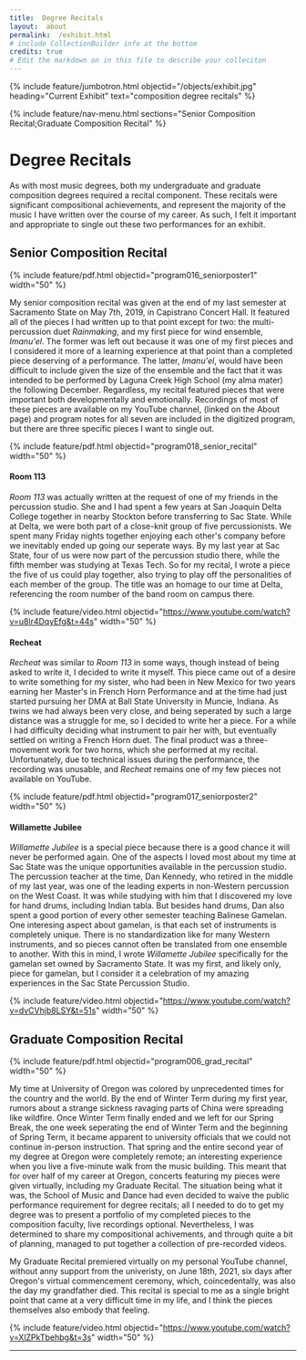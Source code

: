 ```yaml
---
title:  Degree Recitals
layout:  about
permalink:  /exhibit.html
# include CollectionBuilder info at the bottom
credits: true
# Edit the markdown on in this file to describe your colleciton
---
```


{% include feature/jumbotron.html objectid="/objects/exhibit.jpg" heading="Current Exhibit" text="composition degree recitals" %}

{% include feature/nav-menu.html sections="Senior Composition Recital;Graduate Composition Recital" %}

# Degree Recitals

As with most music degrees, both my undergraduate and graduate composition degrees required a recital component.  These recitals were significant compositional achievements, and represent the majority of the music I have written over the course of my career.  As such, I felt it important and appropriate to single out these two performances for an exhibit.

## Senior Composition Recital

{% include feature/pdf.html objectid="program016_seniorposter1" width="50" %}

My senior composition recital was given at the end of my last semester at Sacramento State on May 7th, 2019, in Capistrano Concert Hall.  It featured all of the pieces I had written up to that point except for two:  the multi-percussion duet *Rainmaking*, and my first piece for wind ensemble, *Imanu'el*.  The former was left out because it was one of my first pieces and I considered it more of a learning experience at that point than a completed piece deserving of a performance.  The latter, *Imanu'el*, would have been difficult to include given the size of the ensemble and the fact that it was intended to be performed by Laguna Creek High School (my alma mater) the following December.  Regardless, my recital featured pieces that were important both developmentally and emotionally.  Recordings of most of these pieces are available on my YouTube channel, (linked on the About page) and program notes for all seven are included in the digitized program, but there are three specific pieces I want to single out.

{% include feature/pdf.html objectid="program018_senior_recital" width="50" %}

#### Room 113

*Room 113* was actually written at the request of one of my friends in the percussion studio.  She and I had spent a few years at San Joaquin Delta College together in nearby Stockton before transferring to Sac State.  While at Delta, we were both part of a close-knit group of five percussionists.  We spent many Friday nights together enjoying each other's company before we inevitably ended up going our seperate ways.  By my last year at Sac State, four of us were now part of the percussion studio there, while the fifth member was studying at Texas Tech.  So for my recital, I wrote a piece the five of us could play together, also trying to play off the personalities of each member of the group.  The title was an homage to our time at Delta, referencing the room number of the band room on campus there.

{% include feature/video.html objectid="https://www.youtube.com/watch?v=u8lr4DqyEfg&t=44s" width="50" %}

#### Recheat

*Recheat* was similar to *Room 113* in some ways, though instead of being asked to write it, I decided to write it myself.  This piece came out of a desire to write something for my sister, who had been in New Mexico for two years earning her Master's in French Horn Performance and at the time had just started pursuing her DMA at Ball State University in Muncie, Indiana.  As twins we had always been very close, and being seperated by such a large distance was a struggle for me, so I decided to write her a piece.  For a while I had difficulty deciding what instrument to pair her with, but eventually settled on writing a French Horn duet.  The final product was a three-movement work for two horns, which she performed at my recital.  Unfortunately, due to technical issues during the performance, the recording was unusable, and *Recheat* remains one of my few pieces not available on YouTube.

{% include feature/pdf.html objectid="program017_seniorposter2" width="50" %}

#### Willamette Jubilee

*Willamette Jubilee* is a special piece because there is a good chance it will never be performed again.  One of the aspects I loved most about my time at Sac State was the unique opportunities available in the percussion studio.  The percussion teacher at the time, Dan Kennedy, who retired in the middle of my last year, was one of the leading experts in non-Western percussion on the West Coast.  It was while studying with him that I discovered my love for hand drums, including Indian tabla.  But besides hand drums, Dan also spent a good portion of every other semester teaching Balinese Gamelan.  One interesing aspect about gamelan, is that each set of instruments is completely unique.  There is no standardization like for many Western instruments, and so pieces cannot often be translated from one ensemble to another.  With this in mind, I wrote *Willamette Jubilee* specifically for the gamelan set owned by Sacramento State.  It was my first, and likely only, piece for gamelan, but I consider it a celebration of my amazing experiences in the Sac State Percussion Studio.

{% include feature/video.html objectid="https://www.youtube.com/watch?v=dvCVhjb8LSY&t=51s" width="50" %}

## Graduate Composition Recital

{% include feature/pdf.html objectid="program006_grad_recital" width="50" %}

My time at University of Oregon was colored by unprecedented times for the country and the world.  By the end of Winter Term during my first year, rumors about a strange sickness ravaging parts of China were spreading like wildfire.  Once Winter Term finally ended and we left for our Spring Break, the one week seperating the end of Winter Term and the beginning of Spring Term, it became apparent to university officials that we could not continue in-person instruction.  That spring and the entire second year of my degree at Oregon were completely remote; an interesting experience when you live a five-minute walk from the music building.  This meant that for over half of my career at Oregon, concerts featuring my pieces were given virtually, including my Graduate Recital.  The situation being what it was, the School of Music and Dance had even decided to waive the public performance requirement for degree recitals; all I needed to do to get my degree was to present a portfolio of my completed pieces to the composition faculty, live recordings optional.  Nevertheless, I was determined to share my compositional achivements, and through quite a bit of planning, managed to put together a collection of pre-recorded videos.

My Graduate Recital premiered virtually on my personal YouTube channel, without anny support from the univeristy, on June 18th, 2021, six days after Oregon's virtual commencement ceremony, which, coincedentally, was also the day my grandfather died.  This recital is special to me as a single bright point that came at a very difficult time in my life, and I think the pieces themselves also embody that feeling.

{% include feature/video.html objectid="https://www.youtube.com/watch?v=XlZPkTbehbg&t=3s" width="50" %}

***
